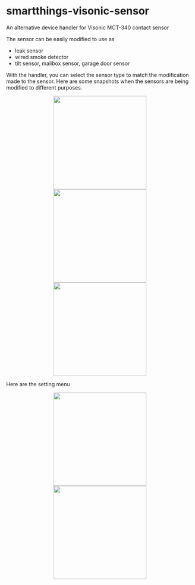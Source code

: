 # smartthings-visonic-sensor
An alternative device handler for Visonic MCT-340 contact sensor

The sensor can be easily modified to use as
  - leak sensor
  - wired smoke detector
  - tilt sensor, mailbox sensor, garage door sensor

With the handler, you can select the sensor type to match the modification made to the sensor.
Here are some snapshots when the sensors are being modified to different purposes.


<p align="center">
  <img src = "https://github.com/pakmanwg/smartthings-visonic-sensor/blob/master/IMG_2132.PNG" width=250 hspace=10/>
  <img src = "https://github.com/pakmanwg/smartthings-visonic-sensor/blob/master/IMG_2135.PNG" width=250 hspace=20/>
  <img src = "https://github.com/pakmanwg/smartthings-visonic-sensor/blob/master/IMG_2136.PNG" width=250 hspace=20/>
</p>

Here are the setting menu

<p align="center">
  <img src = "https://github.com/pakmanwg/smartthings-visonic-sensor/blob/master/IMG_2133.PNG" width=250 hspace=10/>
  <img src = "https://github.com/pakmanwg/smartthings-visonic-sensor/blob/master/IMG_2134.PNG" width=250 hspace=20/>
</p>


